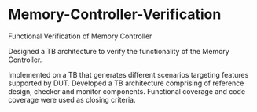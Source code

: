 # Memory-Controller-Verification
Functional Verification of Memory Controller

Designed a TB architecture to verify the functionality of the Memory Controller. 

Implemented on a TB that generates different scenarios targeting features supported by DUT. 
Developed a TB architecture comprising of reference design, checker and monitor components. Functional coverage and code coverage were used as closing criteria. 
